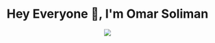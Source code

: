 <h1 align="center">Hey Everyone 👋, I'm Omar Soliman</h1>
<div align="center"> <img src="https://raw.githubusercontent.com/jaiswaladi246/jaiswaladi246/main/banner-3.png"> </div>
